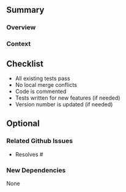 ## Summary
### Overview
<!-- Provide an overview of what this commit did-->

### Context
<!-- Why was this change needed-->

## Checklist
<!-- Make sure PR will have minimal conflicts -->
- All existing tests pass
- No local merge conflicts
- Code is commented
- Tests written for new features (if needed)
- Version number is updated (if needed)

<!-- OPTIONAL: -->
## Optional
### Related Github Issues

- Resolves # 

### New Dependencies

None
